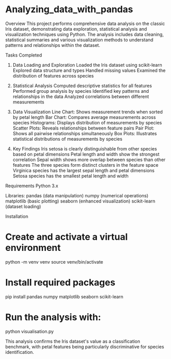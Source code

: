 # Analyzing_data_with_pandas

Overview
This project performs comprehensive data analysis on the classic Iris dataset, demonstrating data exploration, statistical analysis and visualization techniques using Python.
The analysis includes data cleaning, statistical summaries and various visualization methods to understand patterns and relationships within the dataset.

Tasks Completed
1. Data Loading and Exploration
Loaded the Iris dataset using scikit-learn
Explored data structure and types
Handled missing values 
Examined the distribution of features across species

2. Statistical Analysis
Computed descriptive statistics for all features
Performed group analysis by species
Identified key patterns and relationships in the data
Analyzed correlations between different measurements

3. Data Visualization
Line Chart: Shows measurement trends when sorted by petal length
Bar Chart: Compares average measurements across species
Histograms: Displays distribution of measurements by species
Scatter Plots: Reveals relationships between feature pairs
Pair Plot: Shows all pairwise relationships simultaneously
Box Plots: Illustrates statistical distributions of measurements by species

4. Key Findings
Iris setosa is clearly distinguishable from other species based on petal dimensions
Petal length and width show the strongest correlation
Sepal width shows more overlap between species than other features
The three species form distinct clusters in the feature space
Virginica species has the largest sepal length and petal dimensions
Setosa species has the smallest petal length and width

Requirements
Python 3.x

Libraries:
pandas (data manipulation)
numpy (numerical operations)
matplotlib (basic plotting)
seaborn (enhanced visualization)
scikit-learn (dataset loading)

Installation
# Create and activate a virtual environment 
python -m venv venv
source venv/bin/activate  

# Install required packages
pip install pandas numpy matplotlib seaborn scikit-learn

# Run the analysis with:

python visualisation.py

This analysis confirms the Iris dataset's value as a classification benchmark, with petal features being particularly discriminative for species identification.